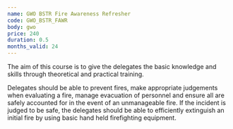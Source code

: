 ```yaml
---
name: GWO BSTR Fire Awareness Refresher
code: GWO_BSTR_FAWR
body: gwo
price: 240
duration: 0.5
months_valid: 24
---
```


The aim of this course is to give the delegates the basic knowledge and skills through theoretical and practical training.

Delegates should be able to prevent fires, make appropriate judgements when evaluating a fire, manage evacuation of personnel and ensure all are safely accounted for in the event of an unmanageable fire. If the incident is judged to be safe, the delegates should be able to efficiently extinguish an initial fire by using basic hand held firefighting equipment.
